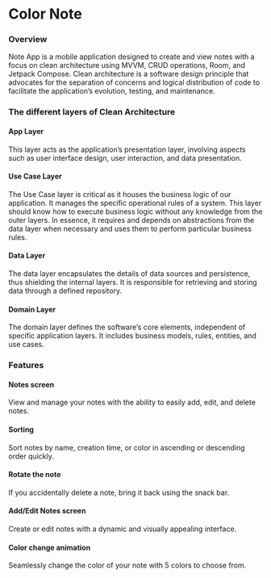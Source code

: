 # Color Note

### Overview
Note App is a mobile application designed to create and view notes with a focus on clean architecture using MVVM, CRUD operations, Room, and Jetpack Compose. Clean architecture is a software design principle that advocates for the separation of concerns and logical distribution of code to facilitate the application’s evolution, testing, and maintenance. 
### The different layers of Clean Architecture
#### App Layer
This layer acts as the application’s presentation layer, involving aspects such as user interface design, user interaction, and data presentation.
#### Use Case Layer
The Use Case layer is critical as it houses the business logic of our application. It manages the specific operational rules of a system. This layer should know how to execute business logic without any knowledge from the outer layers. In essence, it requires and depends on abstractions from the data layer when necessary and uses them to perform particular business rules.
#### Data Layer
The data layer encapsulates the details of data sources and persistence, thus shielding the internal layers. It is responsible for retrieving and storing data through a defined repository.
#### Domain Layer
The domain layer defines the software’s core elements, independent of specific application layers. It includes business models, rules, entities, and use cases.
### Features
#### Notes screen
View and manage your notes with the ability to easily add, edit, and delete notes.
#### Sorting
Sort notes by name, creation time, or color in ascending or descending order quickly.
#### Rotate the note
If you accidentally delete a note, bring it back using the snack bar.
#### Add/Edit Notes screen 
Create or edit notes with a dynamic and visually appealing interface.
#### Color change animation
Seamlessly change the color of your note with 5 colors to choose from.
